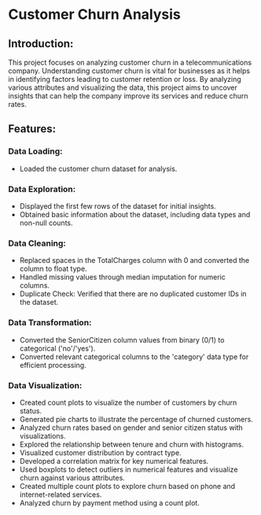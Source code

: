 
<H1><b>Customer Churn Analysis</b></H1>

<H2><b>Introduction:</b></H2>

This project focuses on analyzing customer churn in a telecommunications company. Understanding customer churn is vital for businesses as it helps in identifying factors leading to customer retention or loss. By analyzing various attributes and visualizing the data, this project aims to uncover insights that can help the company improve its services and reduce churn rates.

<H2><b>Features:</b></H2>

<H3><b>Data Loading:</b></H3>

- Loaded the customer churn dataset for analysis.

<H3><b>Data Exploration:</b></H3>

- Displayed the first few rows of the dataset for initial insights.
- Obtained basic information about the dataset, including data types and non-null counts.

<H3><b>Data Cleaning:</b></H3>

- Replaced spaces in the TotalCharges column with 0 and converted the column to float type.
- Handled missing values through median imputation for numeric columns.
- Duplicate Check: Verified that there are no duplicated customer IDs in the dataset.

<H3><b>Data Transformation:</b></H3>

- Converted the SeniorCitizen column values from binary (0/1) to categorical ('no'/'yes').
- Converted relevant categorical columns to the 'category' data type for efficient processing.

<H3><b>Data Visualization:</b></H3>

- Created count plots to visualize the number of customers by churn status.
- Generated pie charts to illustrate the percentage of churned customers.
- Analyzed churn rates based on gender and senior citizen status with visualizations.
- Explored the relationship between tenure and churn with histograms.
- Visualized customer distribution by contract type.
- Developed a correlation matrix for key numerical features.
- Used boxplots to detect outliers in numerical features and visualize churn against various attributes.
- Created multiple count plots to explore churn based on phone and internet-related services.
- Analyzed churn by payment method using a count plot.
